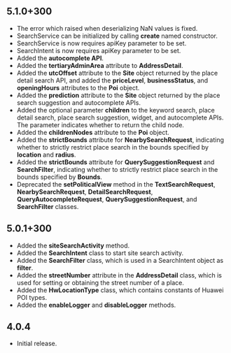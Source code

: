 ## 5.1.0+300

* The error which raised when deserializing NaN values is fixed.
* SearchService can be initialized by calling **create** named constructor.
* SearchService is now requires apiKey parameter to be set.
* SearchIntent is now requires apiKey parameter to be set.
* Added the **autocomplete API**.
* Added the **tertiaryAdminArea** attribute to **AddressDetail**.
* Added the **utcOffset** attribute to the **Site** object returned by the place detail search API, and added the **priceLevel**, **businessStatus**, and **openingHours** attributes to the **Poi** object.
* Added the **prediction** attribute to the **Site** object returned by the place search suggestion and autocomplete APIs.
* Added the optional parameter **children** to the keyword search, place detail search, place search suggestion, widget, and autocomplete APIs. The parameter indicates whether to return the child node.
* Added the **childrenNodes** attribute to the **Poi** object.
* Added the **strictBounds** attribute for **NearbySearchRequest**, indicating whether to strictly restrict place search in the bounds specified by **location** and **radius**.
* Added the **strictBounds** attribute for **QuerySuggestionRequest** and **SearchFilter**, indicating whether to strictly restrict place search in the bounds specified by **Bounds**.
* Deprecated the **setPoliticalView** method in the **TextSearchRequest**, **NearbySearchRequest**, **DetailSearchRequest**, **QueryAutocompleteRequest**, **QuerySuggestionRequest**, and **SearchFilter** classes.

## 5.0.1+300

* Added the **siteSearchActivity** method.
* Added the **SearchIntent** class to start site search activity.
* Added the **SearchFilter** class, which is used in a SearchIntent object as **filter**.
* Added the **streetNumber** attribute in the **AddressDetail** class, which is used for setting or obtaining the street number of a place.
* Added the **HwLocationType** class, which contains constants of Huawei POI types.
* Added the **enableLogger** and **disableLogger** methods.

## 4.0.4

* Initial release.

